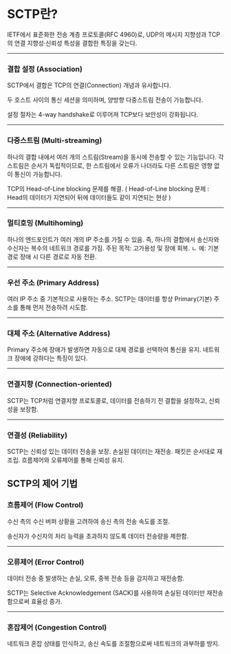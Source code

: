 # SCTP란?
IETF에서 표준화한 전송 계층 프로토콜(RFC 4960)로, UDP의 메시지 지향성과 TCP의 연결 지향성·신뢰성 특성을 결합한 특징을 갖는다.
___
### 결합 설정 (Association)
SCTP에서 결합은 TCP의 연결(Connection) 개념과 유사합니다.

두 호스트 사이의 통신 세션을 의미하며, 양방향 다중스트림 전송이 가능합니다.


설정 절차는 4-way handshake로 이루어져 TCP보다 보안성이 강화됩니다.
___
### 다중스트림 (Multi-streaming)
하나의 결합 내에서 여러 개의 스트림(Stream)을 동시에 전송할 수 있는 기능입니다.
각 스트림은 순서가 독립적이므로, 한 스트림에서 오류가 나더라도 다른 스트림은 영향 없이 통신이 가능합니다.

TCP의 Head-of-Line blocking 문제를 해결.
( Head-of-Line blocking 문제 : Head의 데이터가 지연되어 뒤에 데이터들도 같이 지연되는 현상 )
___
### 멀티호밍 (Multihoming)
하나의 엔드포인트가 여러 개의 IP 주소를 가질 수 있음.
즉, 하나의 결합에서 송신자와 수신자는 복수의 네트워크 경로를 가짐.
주된 목적: 고가용성 및 장애 회복.
 ㄴ 예: 기본 경로 장애 시 다른 경로로 자동 전환.
___
### 우선 주소 (Primary Address)
여러 IP 주소 중 기본적으로 사용하는 주소.
SCTP는 데이터를 항상 Primary(기본) 주소를 통해 먼저 전송하려 시도함.
___
### 대체 주소 (Alternative Address)
Primary 주소에 장애가 발생하면 자동으로 대체 경로를 선택하여 통신을 유지.
네트워크 장애에 강하다는 특징이 있다.
___
### 연결지향 (Connection-oriented)
SCTP는 TCP처럼 연결지향 프로토콜로, 데이터를 전송하기 전 결합을 설정하고, 신뢰성을 보장함.
___
### 연결성 (Reliability)
SCTP는 신뢰성 있는 데이터 전송을 보장.
손실된 데이터는 재전송.
패킷은 순서대로 재조립.
흐름제어와 오류제어를 통해 신뢰성 유지.

## SCTP의 제어 기법
### 흐름제어 (Flow Control)
수신 측의 수신 버퍼 상황을 고려하여 송신 측의 전송 속도를 조절.

송신자가 수신자의 처리 능력을 초과하지 않도록 데이터 전송량을 제한함.
___
### 오류제어 (Error Control)
데이터 전송 중 발생하는 손실, 오류, 중복 전송 등을 감지하고 재전송함.

SCTP는 Selective Acknowledgement (SACK)를 사용하여 손실된 데이터만 재전송함으로써 효율성 증가.
___
### 혼잡제어 (Congestion Control)
네트워크 혼잡 상태를 인식하고, 송신 속도를 조절함으로써 네트워크의 과부하를 방지.